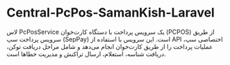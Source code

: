 # Central-PcPos-SamanKish-Laravel
لاس PcPosService یک سرویس پرداخت با دستگاه کارت‌خوان (PCPOS) از طریق سرویس پرداخت سپ (SepPay) است. این سرویس با استفاده از API اختصاصی سپ، عملیات پرداخت را از طریق کارت‌خوان انجام می‌دهد و شامل مراحل دریافت توکن، دریافت شناسه، استعلام، ارسال تراکنش و مدیریت خطاها است.

